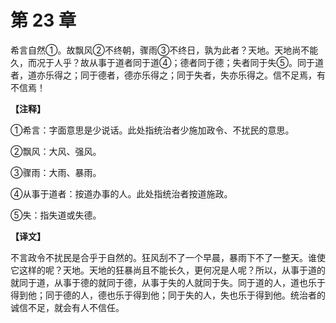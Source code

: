 # 第 23 章

希言自然①。故飘风②不终朝，骤雨③不终日，孰为此者？天地。天地尚不能久，而况于人乎？故从事于道者同于道④；德者同于德；失者同于失⑤。同于道者，道亦乐得之；同于德者，德亦乐得之；同于失者，失亦乐得之。信不足焉，有不信焉！

**【注释】**


①希言：字面意思是少说话。此处指统治者少施加政令、不扰民的意思。

②飘风：大风、强风。

③骤雨：大雨、暴雨。

④从事于道者：按道办事的人。此处指统治者按道施政。

⑤失：指失道或失德。


**【译文】**

不言政令不扰民是合乎于自然的。狂风刮不了一个早晨，暴雨下不了一整天。谁使它这样的呢？天地。天地的狂暴尚且不能长久，更何况是人呢？所以，从事于道的就同于道，从事于德的就同于德，从事于失的人就同于失。同于道的人，道也乐于得到他；同于德的人，德也乐于得到他；同于失的人，失也乐于得到他。统治者的诚信不足，就会有人不信任。

